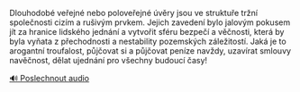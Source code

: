 
Dlouhodobé veřejné nebo poloveřejné úvěry jsou ve struktuře tržní společnosti cizím a rušivým prvkem. Jejich zavedení bylo jalovým pokusem jít za hranice lidského jednání a vytvořit sféru bezpečí a věčnosti, která by byla vyňata z přechodnosti a nestability pozemských záležitostí. Jaká je to arogantní troufalost, půjčovat si a půjčovat peníze navždy, uzavírat smlouvy navěčnost, dělat ujednání pro všechny budoucí časy!

[🔊 Poslechnout audio](/data/7-paragraphs/audio/chapter_44/para_006-Dlouhodob-veejn-nebo-poloveejn-vry-jsou-ve.mp3)
